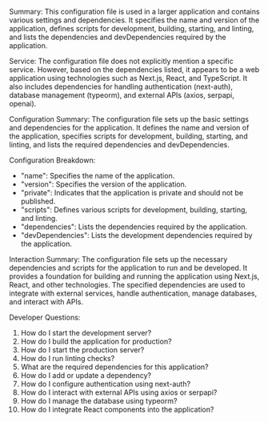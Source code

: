 Summary:
This configuration file is used in a larger application and contains various settings and dependencies. It specifies the name and version of the application, defines scripts for development, building, starting, and linting, and lists the dependencies and devDependencies required by the application.

Service:
The configuration file does not explicitly mention a specific service. However, based on the dependencies listed, it appears to be a web application using technologies such as Next.js, React, and TypeScript. It also includes dependencies for handling authentication (next-auth), database management (typeorm), and external APIs (axios, serpapi, openai).

Configuration Summary:
The configuration file sets up the basic settings and dependencies for the application. It defines the name and version of the application, specifies scripts for development, building, starting, and linting, and lists the required dependencies and devDependencies.

Configuration Breakdown:
- "name": Specifies the name of the application.
- "version": Specifies the version of the application.
- "private": Indicates that the application is private and should not be published.
- "scripts": Defines various scripts for development, building, starting, and linting.
- "dependencies": Lists the dependencies required by the application.
- "devDependencies": Lists the development dependencies required by the application.

Interaction Summary:
The configuration file sets up the necessary dependencies and scripts for the application to run and be developed. It provides a foundation for building and running the application using Next.js, React, and other technologies. The specified dependencies are used to integrate with external services, handle authentication, manage databases, and interact with APIs.

Developer Questions:
1. How do I start the development server?
2. How do I build the application for production?
3. How do I start the production server?
4. How do I run linting checks?
5. What are the required dependencies for this application?
6. How do I add or update a dependency?
7. How do I configure authentication using next-auth?
8. How do I interact with external APIs using axios or serpapi?
9. How do I manage the database using typeorm?
10. How do I integrate React components into the application?
